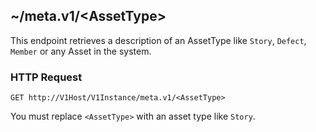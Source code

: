 ## ~/meta.v1/&lt;AssetType&gt;

This endpoint retrieves a description of an AssetType like `Story`, `Defect`, `Member` or any Asset in the system.

### HTTP Request

`GET http://V1Host/V1Instance/meta.v1/<AssetType>`

<aside class="notice">
You must replace <code>&lt;AssetType&gt;</code> with an asset type like <code>Story</code>.
</aside>